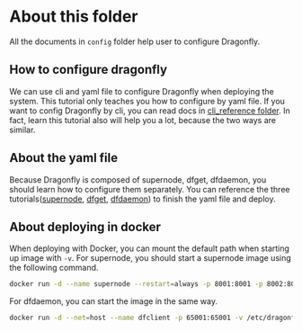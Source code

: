 # About this folder

All the documents in `config` folder help user to configure Dragonfly.

## How to configure dragonfly

We can use cli and yaml file to configure Dragonfly when deploying the system.
This tutorial only teaches you how to configure by yaml file.
If you want to config Dragonfly by cli, you can read docs in [cli_reference folder](https://github.com/Dragonfly/tree/master/docs/cli_reference).
In fact, learn this tutorial also will help you a lot, because the two ways are similar.

## About the yaml file

Because Dragonfly is composed of supernode, dfget, dfdaemon, you should learn how to configure them separately.
You can reference the three tutorials([supernode](supernode_properties.md), [dfget](dfget_properties.md), [dfdaemon](dfdaemon_properties.md)) to finish the yaml file and deploy.

## About deploying in docker

When deploying with Docker, you can mount the default path when starting up image with `-v`.
For supernode, you should start a supernode image using the following command.

```sh
docker run -d --name supernode --restart=always -p 8001:8001 -p 8002:8002 -v /etc/dragonfly/supernode.yml:/etc/dragonfly/supernode.yml supernode:0.4.3
```

For dfdaemon, you can start the image in the same way.

```sh
docker run -d --net=host --name dfclient -p 65001:65001 -v /etc/dragonfly/dfdaemon.yml:/etc/dragonfly/dfdaemon.yml -v /root/.small-dragonfly:/root/.small-dragonfly dfclient:0.4.3
```